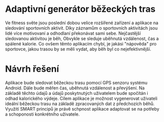 # Adaptivní generátor běžeckých tras

Ve fitness světe jsou poslední dobou velice rozšířené zařízení a aplikace na sledování sportovních aktivit. Díky záznamům o sportovních aktivitách jsou lidé více motivovaní a odhodlaní překonávat sami sebe. Nejčastější sledovanou aktivitou je běh, Obvykle se sleduje uběhnutá vzdálenost, čas a spálené kalorie. Co ovšem těmto aplikacím chybí, je jakási "nápověda" pro sportovce, jakou trasou by se měli vydat, aby běh byl co nejefektivnější.

# Návrh řešení

Aplikace bude sledovat běžeckou trasu pomocí GPS senzoru systému Android. Dále bude měřen čas, uběhnutá vzdálenost a převýšení. Na základě těchto údajů a údajů poskytnutých uživatelem bude spočítán i odhad kalorického výdeje. Cílem aplikace je možnost vygenerovat uživateli ideální běžeckou trasu na základě zpracovaných dat z předchozích běhů. Využití SMART principů je právě schpnost aplikace adaptovat se na potřeby a schoponosti konkrétního uživatele.
